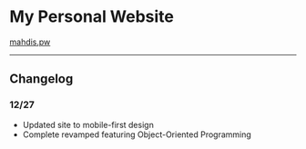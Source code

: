 # My Personal Website  
[mahdis.pw](https://shaddyjr.github.io/mahdiSite)

---

## Changelog
### 12/27
- Updated site to mobile-first design
- Complete revamped featuring Object-Oriented Programming
